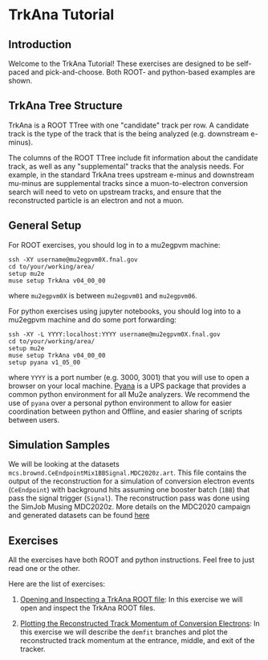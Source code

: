 # TrkAna Tutorial

## Introduction

Welcome to the TrkAna Tutorial! These exercises are designed to be self-paced and pick-and-choose. Both ROOT- and python-based examples are shown.

## TrkAna Tree Structure

TrkAna is a ROOT TTree with one "candidate" track per row. A candidate track is the type of the track that is the being analyzed (e.g. downstream e-minus).

The columns of the ROOT TTree include fit information about the candidate track, as well as any "supplemental" tracks that the analysis needs. For example, in the standard TrkAna trees upstream e-minus and downstream mu-minus are supplemental tracks since a muon-to-electron conversion search will need to veto on upstream tracks, and ensure that the reconstructed particle is an electron and not a muon.

## General Setup

For ROOT exercises, you should log in to a mu2egpvm machine:

```
ssh -XY username@mu2egpvm0X.fnal.gov
cd to/your/working/area/
setup mu2e
muse setup TrkAna v04_00_00
```

where ```mu2egpvm0X``` is between ```mu2egpvm01``` and ```mu2egpvm06```.

For python exercises using jupyter notebooks, you should log into to a mu2egpvm machine and do some port forwarding:

```
ssh -XY -L YYYY:localhost:YYYY username@mu2egpvm0X.fnal.gov
cd to/your/working/area/
setup mu2e
muse setup TrkAna v04_00_00
setup pyana v1_05_00
```

where ```YYYY``` is a port number (e.g. 3000, 3001) that you will use to open a browser on your local machine. [Pyana](https://mu2ewiki.fnal.gov/wiki/Pyana) is a UPS package that provides a common python environment for all Mu2e analyzers. We recommend the use of ```pyana``` over a personal python environment to allow for easier coordination between python and Offline, and easier sharing of scripts between users.

## Simulation Samples

We will be looking at the datasets ```mcs.brownd.CeEndpointMix1BBSignal.MDC2020z.art```. This file contains the output of the reconstruction for a simulation of conversion electron events (```CeEndpoint```) with background hits assuming one booster batch (```1BB```) that pass the signal trigger (```Signal```). The reconstruction pass was done using the SimJob Musing MDC2020z. More details on the MDC2020 campaign and generated datasets can be found [here](https://mu2ewiki.fnal.gov/wiki/MDC2020)

## Exercises

All the exercises have both ROOT and python instructions. Feel free to just read one or the other.

Here are the list of exercises:

1. [Opening and Inspecting a TrkAna ROOT file](opening.md): In this exercise we will open and inspect the TrkAna ROOT files.

1. [Plotting the Reconstructed Track Momentum of Conversion Electrons](reco-mom.md): In this exercise we will describe the ```demfit``` branches and plot the reconstructed track momentum at the entrance, middle, and exit of the tracker.

<!----
Hope to get to these...

1. [Plotting the Simulated Energy Loss of Conversion Electrons](e-loss.md)

1. [Following the Genealogy of Conversion Electrons](genealogy.md)

1. [Plotting the Time Difference between a Track and CRV hit](crv.md)

1. [Plotting the Reconstructed Track Momentum of particles that weren't the conversion electron]

1. [Plotting the Simulated Energy Loss of Conversion Electrons in the Stopping Target and IPA](e-loss.md)

--->
